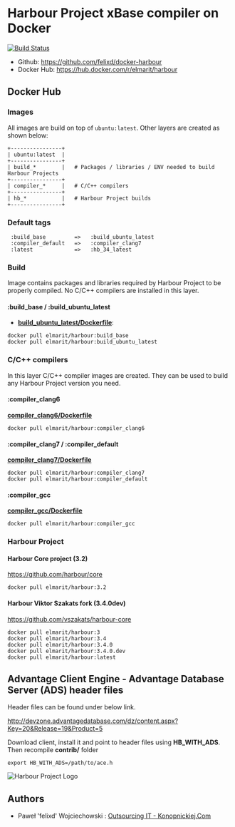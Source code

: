 # Harbour Project xBase compiler on Docker

[![Build Status](https://travis-ci.org/felixd/docker-harbour.svg?branch=master)](https://travis-ci.org/felixd/docker-harbour)

* Github: https://github.com/felixd/docker-harbour
* Docker Hub: https://hub.docker.com/r/elmarit/harbour

## Docker Hub

### Images

All images are build on top of `ubuntu:latest`. Other layers are created as shown below:

```
+----------------+
| ubuntu:latest  |   
+----------------+
| build_*        |   # Packages / libraries / ENV needed to build Harbour Projects
+----------------+
| compiler_*     |   # C/C++ compilers
+----------------+
| hb_*           |   # Harbour Project builds
+----------------+
```

### Default tags

```
 :build_base         =>   :build_ubuntu_latest
 :compiler_default   =>   :compiler_clang7
 :latest             =>   :hb_34_latest
```

### Build

Image contains packages and libraries required by Harbour Project to be properly compiled. No C/C++ compilers are installed in this layer.

#### :build_base / :build_ubuntu_latest

* **[build_ubuntu_latest/Dockerfile](build_ubuntu_latest/Dockerfile)**: 

```
docker pull elmarit/harbour:build_base
docker pull elmarit/harbour:build_ubuntu_latest
```

### C/C++ compilers

In this layer C/C++ compiler images are created. They can be used to build any Harbour Project version you need.

#### :compiler_clang6

**[compiler_clang6/Dockerfile](compiler_clang6/Dockerfile)**

```
docker pull elmarit/harbour:compiler_clang6
```

#### :compiler_clang7 / :compiler_default

**[compiler_clang7/Dockerfile](compiler_clang7/Dockerfile)**

```
docker pull elmarit/harbour:compiler_clang7
docker pull elmarit/harbour:compiler_default
```

#### :compiler_gcc

**[compiler_gcc/Dockerfile](compiler_gcc/Dockerfile)**

```
docker pull elmarit/harbour:compiler_gcc
```

### Harbour Project

#### Harbour Core project (3.2)

https://github.com/harbour/core

```
docker pull elmarit/harbour:3.2
```

#### Harbour Viktor Szakats fork (3.4.0dev)

https://github.com/vszakats/harbour-core

```
docker pull elmarit/harbour:3
docker pull elmarit/harbour:3.4
docker pull elmarit/harbour:3.4.0
docker pull elmarit/harbour:3.4.0.dev
docker pull elmarit/harbour:latest
```

## Advantage Client Engine - Advantage Database Server (ADS) header files

Header files can be found under below link. 

http://devzone.advantagedatabase.com/dz/content.aspx?Key=20&Release=19&Product=5

Download client, install it and point to header files using **HB_WITH_ADS**. Then recompile **contrib/** folder

```
export HB_WITH_ADS=/path/to/ace.h
```

![Harbour Project Logo](https://harbour.github.io/images/harbour.svg "Harbour Project Logo")

## Authors

* Paweł 'felixd' Wojciechowski : [Outsourcing IT - Konopnickiej.Com](https://konopnickiej.com)
